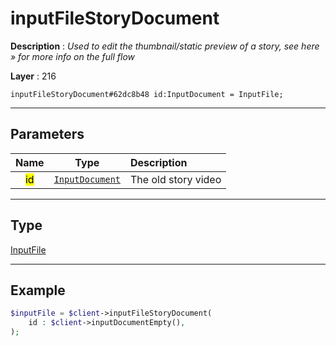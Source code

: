 # inputFileStoryDocument

**Description** : *Used to edit the thumbnail/static preview of a story, see here &raquo; for more info on the full flow*

**Layer** : 216

```tl
inputFileStoryDocument#62dc8b48 id:InputDocument = InputFile;
```

---

## Parameters

| Name | Type | Description |
| :---: | :---: | :--- |
| <mark>id</mark> | [`InputDocument`](type/InputDocument) | The old story video |

---

## Type

[InputFile](type/InputFile)

---

## Example

```php
$inputFile = $client->inputFileStoryDocument(
	id : $client->inputDocumentEmpty(),
);
```